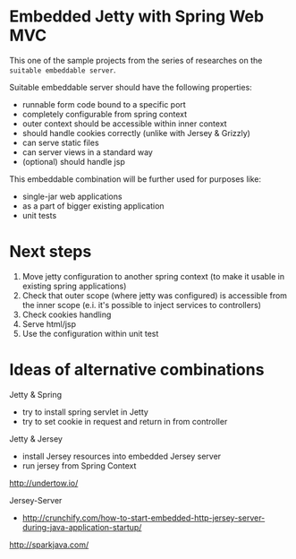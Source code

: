 # Embedded Jetty with Spring Web MVC #

This one of the sample projects from the series of researches on the `suitable embeddable server`.

Suitable embeddable server should have the following properties:
- runnable form code bound to a specific port
- completely configurable from spring context
- outer context should be accessible within inner context
- should handle cookies correctly (unlike with Jersey & Grizzly)
- can serve static files
- can server views in a standard way 
- (optional) should handle jsp

This embeddable combination will be further used for purposes like:
- single-jar web applications
- as a part of bigger existing application
- unit tests

# Next steps #

1. Move jetty configuration to another spring context (to make it usable in existing spring applications)
2. Check that outer scope (where jetty was configured) is accessible from the inner scope (e.i. it's possible to inject services to controllers)
3. Check cookies handling
4. Serve html/jsp
5. Use the configuration within unit test

# Ideas of alternative combinations #

Jetty & Spring
- try to install spring servlet in Jetty
- try to set cookie in request and return in from controller

Jetty & Jersey
- install Jersey resources into embedded Jersey server
- run jersey from Spring Context

http://undertow.io/

Jersey-Server
- http://crunchify.com/how-to-start-embedded-http-jersey-server-during-java-application-startup/

http://sparkjava.com/
